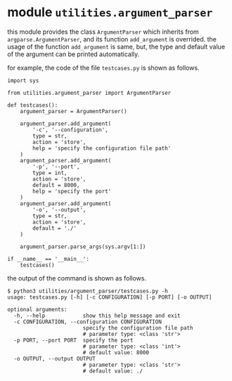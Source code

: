 # module `utilities.argument_parser`

this module provides the class `ArgumentParser` which inherits from `argparse.ArgumentParser`, and its function `add_argument` is overrided. the usage of the function `add_argument` is same, but, the type and default value of the argument can be printed automatically.

for example, the code of the file `testcases.py` is shown as follows.

    import sys

    from utilities.argument_parser import ArgumentParser

    def testcases():
        argument_parser = ArgumentParser()

        argument_parser.add_argument(
            '-c', '--configuration',
            type = str,
            action = 'store',
            help = 'specify the configuration file path'
        )
        argument_parser.add_argument(
            '-p', '--port',
            type = int,
            action = 'store',
            default = 8000,
            help = 'specify the port'
        )
        argument_parser.add_argument(
            '-o', '--output',
            type = str,
            action = 'store',
            default = './'
        )

        argument_parser.parse_args(sys.argv[1:])

    if __name__ == '__main__':
        testcases()

the output of the command is shown as follows.

    $ python3 utilities/argument_parser/testcases.py -h
    usage: testcases.py [-h] [-c CONFIGURATION] [-p PORT] [-o OUTPUT]

    optional arguments:
      -h, --help            show this help message and exit
      -c CONFIGURATION, --configuration CONFIGURATION
                            specify the configuration file path
                            # parameter type: <class 'str'>
      -p PORT, --port PORT  specify the port
                            # parameter type: <class 'int'>
                            # default value: 8000
      -o OUTPUT, --output OUTPUT
                            # parameter type: <class 'str'>
                            # default value: ./
